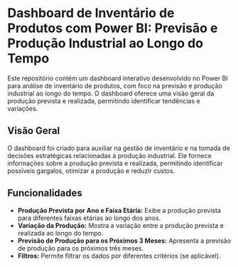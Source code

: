 # Dashboard de Inventário de Produtos com Power BI: Previsão e Produção Industrial ao Longo do Tempo

Este repositório contém um dashboard interativo desenvolvido no Power BI para análise de inventário de produtos, com foco na previsão e produção industrial ao longo do tempo. O dashboard oferece uma visão geral da produção prevista e realizada, permitindo identificar tendências e variações.

## Visão Geral

O dashboard foi criado para auxiliar na gestão de inventário e na tomada de decisões estratégicas relacionadas à produção industrial. Ele fornece informações sobre a produção prevista e realizada, permitindo identificar possíveis gargalos, otimizar a produção e reduzir custos.

## Funcionalidades

* **Produção Prevista por Ano e Faixa Etária:** Exibe a produção prevista para diferentes faixas etárias ao longo dos anos.
* **Variação da Produção:** Mostra a variação entre a produção prevista e realizada ao longo do tempo.
* **Previsão de Produção para os Próximos 3 Meses:** Apresenta a previsão de produção para os próximos três meses.
* **Filtros:** Permite filtrar os dados por diferentes critérios (se aplicável).
